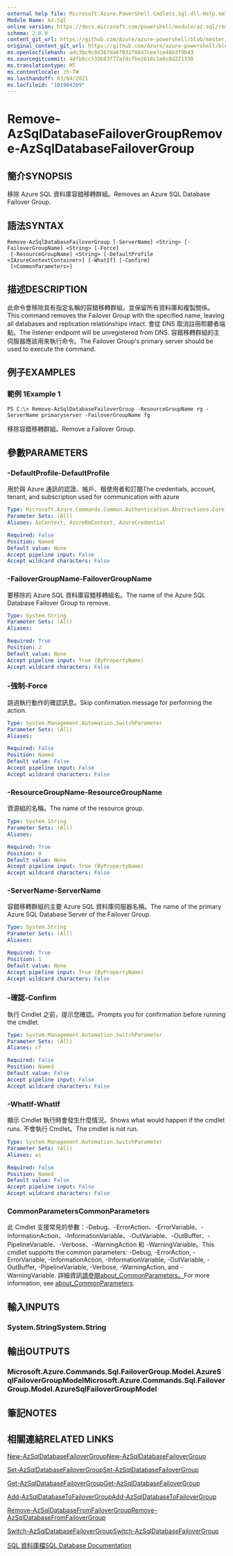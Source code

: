 ```yaml
---
external help file: Microsoft.Azure.PowerShell.Cmdlets.Sql.dll-Help.xml
Module Name: Az.Sql
online version: https://docs.microsoft.com/powershell/module/az.sql/remove-azsqldatabasefailovergroup
schema: 2.0.0
content_git_url: https://github.com/Azure/azure-powershell/blob/master/src/Sql/Sql/help/Remove-AzSqlDatabaseFailoverGroup.md
original_content_git_url: https://github.com/Azure/azure-powershell/blob/master/src/Sql/Sql/help/Remove-AzSqlDatabaseFailoverGroup.md
ms.openlocfilehash: adc3bc9c8d367da6f031f8847cee7ce48b3f9b43
ms.sourcegitcommit: 4dfb0cc533b83f77afdcfbe2618c1e6c8d221330
ms.translationtype: MT
ms.contentlocale: zh-TW
ms.lasthandoff: 03/04/2021
ms.locfileid: "101904269"
---
```

# <span data-ttu-id="a6691-101">Remove-AzSqlDatabaseFailoverGroup</span><span class="sxs-lookup"><span data-stu-id="a6691-101">Remove-AzSqlDatabaseFailoverGroup</span></span>

## <span data-ttu-id="a6691-102">簡介</span><span class="sxs-lookup"><span data-stu-id="a6691-102">SYNOPSIS</span></span>
<span data-ttu-id="a6691-103">移除 Azure SQL 資料庫容錯移轉群組。</span><span class="sxs-lookup"><span data-stu-id="a6691-103">Removes an Azure SQL Database Failover Group.</span></span>

## <span data-ttu-id="a6691-104">語法</span><span class="sxs-lookup"><span data-stu-id="a6691-104">SYNTAX</span></span>

```
Remove-AzSqlDatabaseFailoverGroup [-ServerName] <String> [-FailoverGroupName] <String> [-Force]
 [-ResourceGroupName] <String> [-DefaultProfile <IAzureContextContainer>] [-WhatIf] [-Confirm]
 [<CommonParameters>]
```

## <span data-ttu-id="a6691-105">描述</span><span class="sxs-lookup"><span data-stu-id="a6691-105">DESCRIPTION</span></span>
<span data-ttu-id="a6691-106">此命令會移除具有指定名稱的容錯移轉群組，並保留所有資料庫和複製關係。</span><span class="sxs-lookup"><span data-stu-id="a6691-106">This command removes the Failover Group with the specified name, leaving all databases and replication relationships intact.</span></span> <span data-ttu-id="a6691-107">會從 DNS 取消註冊聆聽者端點。</span><span class="sxs-lookup"><span data-stu-id="a6691-107">The listener endpoint will be unregistered from DNS.</span></span>
<span data-ttu-id="a6691-108">容錯移轉群組的主伺服器應該用來執行命令。</span><span class="sxs-lookup"><span data-stu-id="a6691-108">The Failover Group's primary server should be used to execute the command.</span></span>

## <span data-ttu-id="a6691-109">例子</span><span class="sxs-lookup"><span data-stu-id="a6691-109">EXAMPLES</span></span>

### <span data-ttu-id="a6691-110">範例 1</span><span class="sxs-lookup"><span data-stu-id="a6691-110">Example 1</span></span>
```
PS C:\> Remove-AzSqlDatabaseFailoverGroup -ResourceGroupName rg -ServerName primaryserver -FailoverGroupName fg
```

<span data-ttu-id="a6691-111">移除容錯移轉群組。</span><span class="sxs-lookup"><span data-stu-id="a6691-111">Remove a Failover Group.</span></span>

## <span data-ttu-id="a6691-112">參數</span><span class="sxs-lookup"><span data-stu-id="a6691-112">PARAMETERS</span></span>

### <span data-ttu-id="a6691-113">-DefaultProfile</span><span class="sxs-lookup"><span data-stu-id="a6691-113">-DefaultProfile</span></span>
<span data-ttu-id="a6691-114">用於與 Azure 通訊的認證、帳戶、租使用者和訂閱</span><span class="sxs-lookup"><span data-stu-id="a6691-114">The credentials, account, tenant, and subscription used for communication with azure</span></span>

```yaml
Type: Microsoft.Azure.Commands.Common.Authentication.Abstractions.Core.IAzureContextContainer
Parameter Sets: (All)
Aliases: AzContext, AzureRmContext, AzureCredential

Required: False
Position: Named
Default value: None
Accept pipeline input: False
Accept wildcard characters: False
```

### <span data-ttu-id="a6691-115">-FailoverGroupName</span><span class="sxs-lookup"><span data-stu-id="a6691-115">-FailoverGroupName</span></span>
<span data-ttu-id="a6691-116">要移除的 Azure SQL 資料庫容錯移轉組名。</span><span class="sxs-lookup"><span data-stu-id="a6691-116">The name of the Azure SQL Database Failover Group to remove.</span></span>

```yaml
Type: System.String
Parameter Sets: (All)
Aliases:

Required: True
Position: 2
Default value: None
Accept pipeline input: True (ByPropertyName)
Accept wildcard characters: False
```

### <span data-ttu-id="a6691-117">-強制</span><span class="sxs-lookup"><span data-stu-id="a6691-117">-Force</span></span>
<span data-ttu-id="a6691-118">跳過執行動作的確認訊息。</span><span class="sxs-lookup"><span data-stu-id="a6691-118">Skip confirmation message for performing the action.</span></span>

```yaml
Type: System.Management.Automation.SwitchParameter
Parameter Sets: (All)
Aliases:

Required: False
Position: Named
Default value: False
Accept pipeline input: False
Accept wildcard characters: False
```

### <span data-ttu-id="a6691-119">-ResourceGroupName</span><span class="sxs-lookup"><span data-stu-id="a6691-119">-ResourceGroupName</span></span>
<span data-ttu-id="a6691-120">資源組的名稱。</span><span class="sxs-lookup"><span data-stu-id="a6691-120">The name of the resource group.</span></span>

```yaml
Type: System.String
Parameter Sets: (All)
Aliases:

Required: True
Position: 0
Default value: None
Accept pipeline input: True (ByPropertyName)
Accept wildcard characters: False
```

### <span data-ttu-id="a6691-121">-ServerName</span><span class="sxs-lookup"><span data-stu-id="a6691-121">-ServerName</span></span>
<span data-ttu-id="a6691-122">容錯移轉群組的主要 Azure SQL 資料庫伺服器名稱。</span><span class="sxs-lookup"><span data-stu-id="a6691-122">The name of the primary Azure SQL Database Server of the Failover Group.</span></span>

```yaml
Type: System.String
Parameter Sets: (All)
Aliases:

Required: True
Position: 1
Default value: None
Accept pipeline input: True (ByPropertyName)
Accept wildcard characters: False
```

### <span data-ttu-id="a6691-123">-確認</span><span class="sxs-lookup"><span data-stu-id="a6691-123">-Confirm</span></span>
<span data-ttu-id="a6691-124">執行 Cmdlet 之前，提示您確認。</span><span class="sxs-lookup"><span data-stu-id="a6691-124">Prompts you for confirmation before running the cmdlet.</span></span>

```yaml
Type: System.Management.Automation.SwitchParameter
Parameter Sets: (All)
Aliases: cf

Required: False
Position: Named
Default value: False
Accept pipeline input: False
Accept wildcard characters: False
```

### <span data-ttu-id="a6691-125">-WhatIf</span><span class="sxs-lookup"><span data-stu-id="a6691-125">-WhatIf</span></span>
<span data-ttu-id="a6691-126">顯示 Cmdlet 執行時會發生什麼情況。</span><span class="sxs-lookup"><span data-stu-id="a6691-126">Shows what would happen if the cmdlet runs.</span></span>
<span data-ttu-id="a6691-127">不會執行 Cmdlet。</span><span class="sxs-lookup"><span data-stu-id="a6691-127">The cmdlet is not run.</span></span>

```yaml
Type: System.Management.Automation.SwitchParameter
Parameter Sets: (All)
Aliases: wi

Required: False
Position: Named
Default value: False
Accept pipeline input: False
Accept wildcard characters: False
```

### <span data-ttu-id="a6691-128">CommonParameters</span><span class="sxs-lookup"><span data-stu-id="a6691-128">CommonParameters</span></span>
<span data-ttu-id="a6691-129">此 Cmdlet 支援常見的參數：-Debug、-ErrorAction、-ErrorVariable、-InformationAction、-InformationVariable、-OutVariable、-OutBuffer、-PipelineVariable、-Verbose、-WarningAction 和 -WarningVariable。</span><span class="sxs-lookup"><span data-stu-id="a6691-129">This cmdlet supports the common parameters: -Debug, -ErrorAction, -ErrorVariable, -InformationAction, -InformationVariable, -OutVariable, -OutBuffer, -PipelineVariable, -Verbose, -WarningAction, and -WarningVariable.</span></span> <span data-ttu-id="a6691-130">詳細資訊[請參閱about_CommonParameters。](http://go.microsoft.com/fwlink/?LinkID=113216)</span><span class="sxs-lookup"><span data-stu-id="a6691-130">For more information, see [about_CommonParameters](http://go.microsoft.com/fwlink/?LinkID=113216).</span></span>

## <span data-ttu-id="a6691-131">輸入</span><span class="sxs-lookup"><span data-stu-id="a6691-131">INPUTS</span></span>

### <span data-ttu-id="a6691-132">System.String</span><span class="sxs-lookup"><span data-stu-id="a6691-132">System.String</span></span>

## <span data-ttu-id="a6691-133">輸出</span><span class="sxs-lookup"><span data-stu-id="a6691-133">OUTPUTS</span></span>

### <span data-ttu-id="a6691-134">Microsoft.Azure.Commands.Sql.FailoverGroup.Model.AzureSqlFailoverGroupModel</span><span class="sxs-lookup"><span data-stu-id="a6691-134">Microsoft.Azure.Commands.Sql.FailoverGroup.Model.AzureSqlFailoverGroupModel</span></span>

## <span data-ttu-id="a6691-135">筆記</span><span class="sxs-lookup"><span data-stu-id="a6691-135">NOTES</span></span>

## <span data-ttu-id="a6691-136">相關連結</span><span class="sxs-lookup"><span data-stu-id="a6691-136">RELATED LINKS</span></span>

[<span data-ttu-id="a6691-137">New-AzSqlDatabaseFailoverGroup</span><span class="sxs-lookup"><span data-stu-id="a6691-137">New-AzSqlDatabaseFailoverGroup</span></span>](./New-AzSqlDatabaseFailoverGroup.md)

[<span data-ttu-id="a6691-138">Set-AzSqlDatabaseFailoverGroup</span><span class="sxs-lookup"><span data-stu-id="a6691-138">Set-AzSqlDatabaseFailoverGroup</span></span>](./Set-AzSqlDatabaseFailoverGroup.md)

[<span data-ttu-id="a6691-139">Get-AzSqlDatabaseFailoverGroup</span><span class="sxs-lookup"><span data-stu-id="a6691-139">Get-AzSqlDatabaseFailoverGroup</span></span>](./Get-AzSqlDatabaseFailoverGroup.md)

[<span data-ttu-id="a6691-140">Add-AzSqlDatabaseToFailoverGroup</span><span class="sxs-lookup"><span data-stu-id="a6691-140">Add-AzSqlDatabaseToFailoverGroup</span></span>](./Add-AzSqlDatabaseToFailoverGroup.md)

[<span data-ttu-id="a6691-141">Remove-AzSqlDatabaseFromFailoverGroup</span><span class="sxs-lookup"><span data-stu-id="a6691-141">Remove-AzSqlDatabaseFromFailoverGroup</span></span>](./Remove-AzSqlDatabaseFromFailoverGroup.md)

[<span data-ttu-id="a6691-142">Switch-AzSqlDatabaseFailoverGroup</span><span class="sxs-lookup"><span data-stu-id="a6691-142">Switch-AzSqlDatabaseFailoverGroup</span></span>](./Switch-AzSqlDatabaseFailoverGroup.md)

[<span data-ttu-id="a6691-143">SQL 資料庫檔</span><span class="sxs-lookup"><span data-stu-id="a6691-143">SQL Database Documentation</span></span>](https://docs.microsoft.com/azure/sql-database/)
